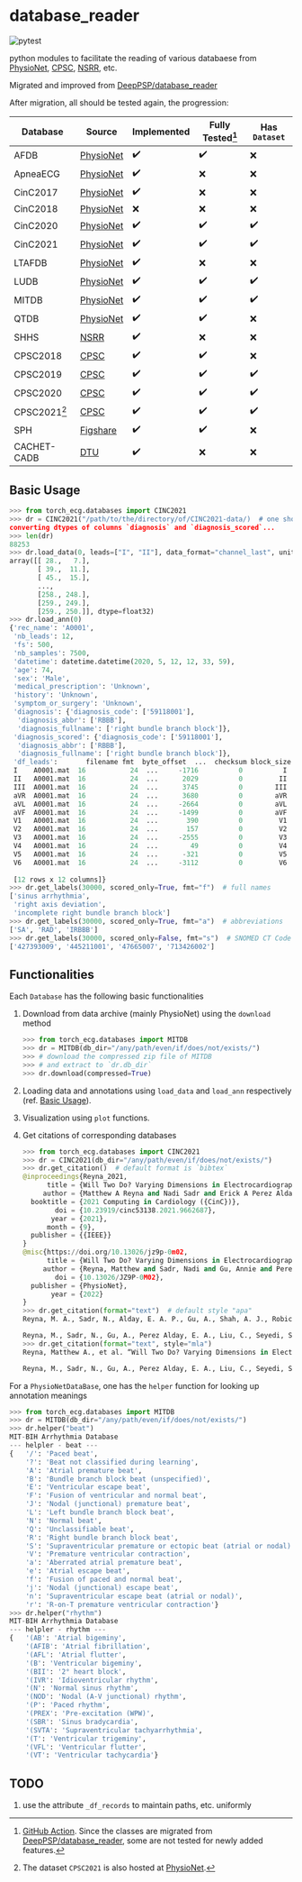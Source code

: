 # database_reader

![pytest](https://github.com/DeepPSP/torch_ecg/actions/workflows/test-databases.yml/badge.svg?branch=dev-databases)

python modules to facilitate the reading of various databaese from [PhysioNet](https://physionet.org/), [CPSC](http://www.icbeb.org/#), [NSRR](https://sleepdata.org/), etc.

Migrated and improved from [DeepPSP/database_reader](https://github.com/DeepPSP/database_reader)

After migration, all should be tested again, the progression:

| Database      | Source                                                           | Implemented        | Fully Tested[^1]   | Has `Dataset`      |
| ------------- | ---------------------------------------------------------------- | ------------------ | ------------------ | ------------------ |
| AFDB          | [PhysioNet](https://physionet.org/content/afdb/1.0.0/)           | :heavy_check_mark: | :heavy_check_mark: | :x:                |
| ApneaECG      | [PhysioNet](https://physionet.org/content/apnea-ecg/1.0.0/)      | :heavy_check_mark: | :x:                | :x:                |
| CinC2017      | [PhysioNet](https://physionet.org/content/challenge-2017/1.0.0/) | :heavy_check_mark: | :x:                | :x:                |
| CinC2018      | [PhysioNet](https://physionet.org/content/challenge-2018/1.0.0/) | :x:                | :x:                | :x:                |
| CinC2020      | [PhysioNet](https://physionet.org/content/challenge-2020/1.0.1/) | :heavy_check_mark: | :heavy_check_mark: | :heavy_check_mark: |
| CinC2021      | [PhysioNet](https://physionet.org/content/challenge-2021/1.0.2/) | :heavy_check_mark: | :heavy_check_mark: | :heavy_check_mark: |
| LTAFDB        | [PhysioNet](https://physionet.org/content/ltafdb/1.0.0/)         | :heavy_check_mark: | :x:                | :x:                |
| LUDB          | [PhysioNet](https://physionet.org/content/ludb/1.0.1/)           | :heavy_check_mark: | :heavy_check_mark: | :heavy_check_mark: |
| MITDB         | [PhysioNet](https://physionet.org/content/mitdb/1.0.0/)          | :heavy_check_mark: | :heavy_check_mark: | :heavy_check_mark: |
| QTDB          | [PhysioNet](https://physionet.org/content/qtdb/1.0.0/)           | :heavy_check_mark: | :heavy_check_mark: | :x:                |
| SHHS          | [NSRR](https://sleepdata.org/datasets/shhs)                      | :heavy_check_mark: | :x:                | :x:                |
| CPSC2018      | [CPSC](http://2018.icbeb.org/Challenge.html)                     | :heavy_check_mark: | :heavy_check_mark: | :x:                |
| CPSC2019      | [CPSC](http://2019.icbeb.org/Challenge.html)                     | :heavy_check_mark: | :heavy_check_mark: | :heavy_check_mark: |
| CPSC2020      | [CPSC](http://2020.icbeb.org/CSPC2020)                           | :heavy_check_mark: | :heavy_check_mark: | :heavy_check_mark: |
| CPSC2021[^2]  | [CPSC](http://2021.icbeb.org/CPSC2021)                           | :heavy_check_mark: | :heavy_check_mark: | :heavy_check_mark: |
| SPH           | [Figshare](https://doi.org/10.6084/m9.figshare.c.5779802.v1)     | :heavy_check_mark: | :heavy_check_mark: | :x:                |
| CACHET-CADB   | [DTU](https://data.dtu.dk/articles/dataset/CACHET-CADB/14547264) | :heavy_check_mark: | :x:                | :x:                |

[^1]: [GitHub Action](https://github.com/DeepPSP/torch_ecg/actions/workflows/test-databases.yml). Since the classes are migrated from [DeepPSP/database_reader](https://github.com/DeepPSP/database_reader), some are not tested for newly added features.
[^2]: The dataset `CPSC2021` is also hosted at [PhysioNet](https://www.physionet.org/content/cpsc2021/1.0.0/).

## Basic Usage

```python
>>> from torch_ecg.databases import CINC2021
>>> dr = CINC2021("/path/to/the/directory/of/CINC2021-data/)  # one should call `dr.download()` if not downloaded yet
converting dtypes of columns `diagnosis` and `diagnosis_scored`...
>>> len(dr)
88253
>>> dr.load_data(0, leads=["I", "II"], data_format="channel_last", units="uv")
array([[ 28.,   7.],
       [ 39.,  11.],
       [ 45.,  15.],
       ...,
       [258., 248.],
       [259., 249.],
       [259., 250.]], dtype=float32)
>>> dr.load_ann(0)
{'rec_name': 'A0001',
 'nb_leads': 12,
 'fs': 500,
 'nb_samples': 7500,
 'datetime': datetime.datetime(2020, 5, 12, 12, 33, 59),
 'age': 74,
 'sex': 'Male',
 'medical_prescription': 'Unknown',
 'history': 'Unknown',
 'symptom_or_surgery': 'Unknown',
 'diagnosis': {'diagnosis_code': ['59118001'],
  'diagnosis_abbr': ['RBBB'],
  'diagnosis_fullname': ['right bundle branch block']},
 'diagnosis_scored': {'diagnosis_code': ['59118001'],
  'diagnosis_abbr': ['RBBB'],
  'diagnosis_fullname': ['right bundle branch block']},
 'df_leads':       filename fmt  byte_offset  ...  checksum block_size  lead_name
 I    A0001.mat  16           24  ...     -1716          0          I
 II   A0001.mat  16           24  ...      2029          0         II
 III  A0001.mat  16           24  ...      3745          0        III
 aVR  A0001.mat  16           24  ...      3680          0        aVR
 aVL  A0001.mat  16           24  ...     -2664          0        aVL
 aVF  A0001.mat  16           24  ...     -1499          0        aVF
 V1   A0001.mat  16           24  ...       390          0         V1
 V2   A0001.mat  16           24  ...       157          0         V2
 V3   A0001.mat  16           24  ...     -2555          0         V3
 V4   A0001.mat  16           24  ...        49          0         V4
 V5   A0001.mat  16           24  ...      -321          0         V5
 V6   A0001.mat  16           24  ...     -3112          0         V6
 
 [12 rows x 12 columns]}
>>> dr.get_labels(30000, scored_only=True, fmt="f")  # full names
['sinus arrhythmia',
 'right axis deviation',
 'incomplete right bundle branch block']
>>> dr.get_labels(30000, scored_only=True, fmt="a")  # abbreviations
['SA', 'RAD', 'IRBBB']
>>> dr.get_labels(30000, scored_only=False, fmt="s")  # SNOMED CT Code
['427393009', '445211001', '47665007', '713426002']
```

## Functionalities

Each `Database` has the following basic functionalities

1. Download from data archive (mainly PhysioNet) using the `download` method

    ```python
    >>> from torch_ecg.databases import MITDB
    >>> dr = MITDB(db_dir="/any/path/even/if/does/not/exists/")
    >>> # download the compressed zip file of MITDB
    >>> # and extract to `dr.db_dir`
    >>> dr.download(compressed=True)
    ```

2. Loading data and annotations using `load_data` and `load_ann` respectively (ref. [Basic Usage](#basic-usage)).

3. Visualization using `plot` functions.

4. Get citations of corresponding databases

    ```python
    >>> from torch_ecg.databases import CINC2021
    >>> dr = CINC2021(db_dir="/any/path/even/if/does/not/exists/")
    >>> dr.get_citation()  # default format is `bibtex`
    @inproceedings{Reyna_2021,
          title = {Will Two Do? Varying Dimensions in Electrocardiography: The {PhysioNet}/Computing in Cardiology Challenge 2021},
         author = {Matthew A Reyna and Nadi Sadr and Erick A Perez Alday and Annie Gu and Amit J Shah and Chad Robichaux and Ali Bahrami Rad and Andoni Elola and Salman Seyedi and Sardar Ansari and Hamid Ghanbari and Qiao Li and Ashish Sharma and Gari D Clifford},
      booktitle = {2021 Computing in Cardiology ({CinC})},
            doi = {10.23919/cinc53138.2021.9662687},
           year = {2021},
          month = {9},
      publisher = {{IEEE}}
    }
    @misc{https://doi.org/10.13026/jz9p-0m02,
          title = {Will Two Do? Varying Dimensions in Electrocardiography: The PhysioNet/Computing in Cardiology Challenge 2021},
         author = {Reyna, Matthew and Sadr, Nadi and Gu, Annie and Perez Alday, Erick Andres and Liu, Chengyu and Seyedi, Salman and Shah, Amit and Clifford, Gari D.},
            doi = {10.13026/JZ9P-0M02},
      publisher = {PhysioNet},
           year = {2022}
    }
    >>> dr.get_citation(format="text")  # default style "apa"
    Reyna, M. A., Sadr, N., Alday, E. A. P., Gu, A., Shah, A. J., Robichaux, C., Rad, A. B., Elola, A., Seyedi, S., Ansari, S., Ghanbari, H., Li, Q., Sharma, A., & Clifford, G. D. (2021). Will Two Do? Varying Dimensions in Electrocardiography: The PhysioNet/Computing in Cardiology Challenge 2021. 2021 Computing in Cardiology (CinC). https://doi.org/10.23919/cinc53138.2021.9662687

    Reyna, M., Sadr, N., Gu, A., Perez Alday, E. A., Liu, C., Seyedi, S., Shah, A., &amp; Clifford, G. D. (2022). <i>Will Two Do? Varying Dimensions in Electrocardiography: The PhysioNet/Computing in Cardiology Challenge 2021</i> (Version 1.0.2) [Data set]. PhysioNet. https://doi.org/10.13026/JZ9P-0M02
    >>> dr.get_citation(format="text", style="mla")
    Reyna, Matthew A., et al. “Will Two Do? Varying Dimensions in Electrocardiography: The PhysioNet/Computing in Cardiology Challenge 2021.” 2021 Computing in Cardiology (CinC), Sept. 2021. Crossref, https://doi.org/10.23919/cinc53138.2021.9662687.

    Reyna, M., Sadr, N., Gu, A., Perez Alday, E. A., Liu, C., Seyedi, S., Shah, A., &amp; Clifford, G. D. (2022). <i>Will Two Do? Varying Dimensions in Electrocardiography: The PhysioNet/Computing in Cardiology Challenge 2021</i> (Version 1.0.2) [Data set]. PhysioNet. https://doi.org/10.13026/JZ9P-0M02
    ```

For a `PhysioNetDataBase`, one has the `helper` function for looking up annotation meanings

```python
>>> from torch_ecg.databases import MITDB
>>> dr = MITDB(db_dir="/any/path/even/if/does/not/exists/")
>>> dr.helper("beat")
MIT-BIH Arrhythmia Database
--- helpler - beat ---
{   '/': 'Paced beat',
    '?': 'Beat not classified during learning',
    'A': 'Atrial premature beat',
    'B': 'Bundle branch block beat (unspecified)',
    'E': 'Ventricular escape beat',
    'F': 'Fusion of ventricular and normal beat',
    'J': 'Nodal (junctional) premature beat',
    'L': 'Left bundle branch block beat',
    'N': 'Normal beat',
    'Q': 'Unclassifiable beat',
    'R': 'Right bundle branch block beat',
    'S': 'Supraventricular premature or ectopic beat (atrial or nodal)',
    'V': 'Premature ventricular contraction',
    'a': 'Aberrated atrial premature beat',
    'e': 'Atrial escape beat',
    'f': 'Fusion of paced and normal beat',
    'j': 'Nodal (junctional) escape beat',
    'n': 'Supraventricular escape beat (atrial or nodal)',
    'r': 'R-on-T premature ventricular contraction'}
>>> dr.helper("rhythm")
MIT-BIH Arrhythmia Database
--- helpler - rhythm ---
{   '(AB': 'Atrial bigeminy',
    '(AFIB': 'Atrial fibrillation',
    '(AFL': 'Atrial flutter',
    '(B': 'Ventricular bigeminy',
    '(BII': '2° heart block',
    '(IVR': 'Idioventricular rhythm',
    '(N': 'Normal sinus rhythm',
    '(NOD': 'Nodal (A-V junctional) rhythm',
    '(P': 'Paced rhythm',
    '(PREX': 'Pre-excitation (WPW)',
    '(SBR': 'Sinus bradycardia',
    '(SVTA': 'Supraventricular tachyarrhythmia',
    '(T': 'Ventricular trigeminy',
    '(VFL': 'Ventricular flutter',
    '(VT': 'Ventricular tachycardia'}
```

## TODO

1. use the attribute `_df_records` to maintain paths, etc. uniformly
